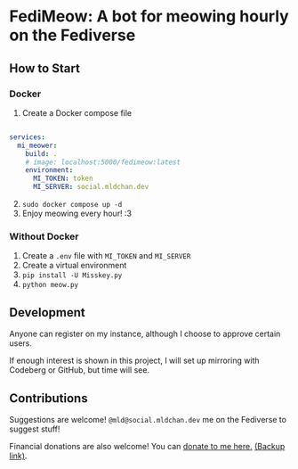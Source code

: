 
# FediMeow: A bot for meowing hourly on the Fediverse

## How to Start

### Docker

1. Create a Docker compose file
```yml

services:
  mi_meower:
    build: .
    # image: localhost:5000/fedimeow:latest
    environment:
      MI_TOKEN: token
      MI_SERVER: social.mldchan.dev
```

2. `sudo docker compose up -d`
3. Enjoy meowing every hour! :3

### Without Docker

1. Create a `.env` file with `MI_TOKEN` and `MI_SERVER`
2. Create a virtual environment
3. `pip install -U Misskey.py`
4. `python meow.py`

## Development

Anyone can register on my instance, although I choose to approve certain users.

If enough interest is shown in this project, I will set up mirroring with Codeberg or GitHub, but time will see.

## Contributions

Suggestions are welcome! `@mld@social.mldchan.dev` me on the Fediverse to suggest stuff!

Financial donations are also welcome! You can [donate to me here.](https://mldchan.dev/donate) [(Backup link)](https://mldkyt.nekoweb.org/donate).

